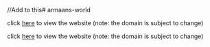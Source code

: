 //Add to this# armaans-world

click [here](https://main.d15u68egeazevg.amplifyapp.com/) to view the website (note: the domain is subject to change)

click [here](https://main.d15u68egeazevg.amplifyapp.com/) to view the website (note: the domain is subject to change)